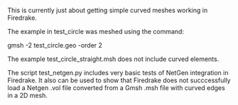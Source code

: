 This is currently just about getting simple curved meshes working in Firedrake.

The example in test_circle was meshed using the command:

gmsh -2 test_circle.geo -order 2

The example test_circle_straight.msh does not include curved elements.

The script test_netgen.py includes very basic tests of NetGen integration in Firedrake.  It also can be used to show that Firedrake does not succcessfully load a Netgen .vol file converted from a Gmsh .msh file with curved edges in a 2D mesh.
